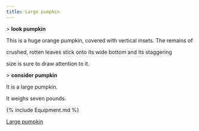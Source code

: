 ```yaml
---
title: Large pumpkin
---
```


\> **look pumpkin**

This is a huge orange pumpkin, covered with vertical insets. The remains
of

crushed, rotten leaves stick onto its wide bottom and its staggering

size is sure to draw attention to it.

\> **consider pumpkin**

It is a large pumpkin.

It weighs seven pounds.

{% include Equipment.md %}

[Large pumpkin](Category:_Consumables "wikilink")